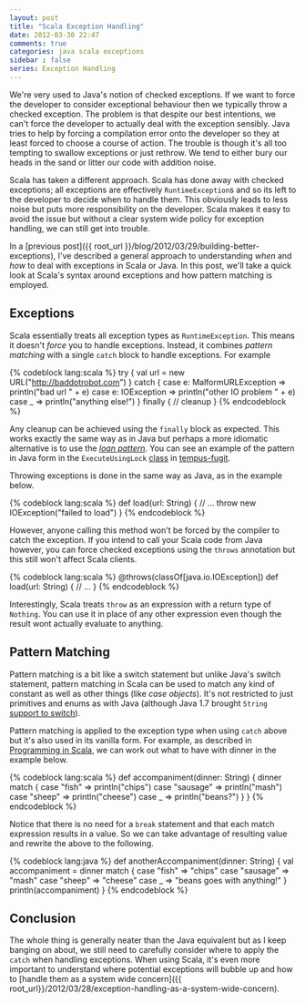 ```yaml
---
layout: post
title: "Scala Exception Handling"
date: 2012-03-30 22:47
comments: true
categories: java scala exceptions
sidebar : false
series: Exception Handling
---
```


We're very used to Java's notion of checked exceptions. If we want to force the developer to consider exceptional behaviour then we typically throw a checked exception. The problem is that despite our best intentions, we can't force the developer to actually deal with the exception sensibly. Java tries to help by forcing a compilation error onto the developer so they at least forced to choose a course of action. The trouble is though it's all too tempting to swallow exceptions or just rethrow. We tend to either bury our heads in the sand or litter our code with addition noise.

Scala has taken a different approach. Scala has done away with checked exceptions; all exceptions are effectively `RuntimeException`s and so its left to the developer to decide when to handle them. This obviously leads to less noise but puts more responsibility on the developer. Scala makes it easy to avoid the issue but without a clear system wide policy for exception handling, we can still get into trouble.

In a [previous post]({{ root_url }}/blog/2012/03/29/building-better-exceptions), I've described a general approach to understanding _when_ and _how_ to deal with exceptions in Scala or Java. In this post, we'll take a quick look at Scala's syntax around exceptions and how pattern matching is employed.

<!-- more -->

## Exceptions

Scala essentially treats all exception types as `RuntimeException`. This means it doesn't _force_ you to handle exceptions. Instead, it combines _pattern matching_ with a single `catch` block to handle exceptions. For example

{% codeblock lang:scala %}
try {
  val url = new URL("http://baddotrobot.com")
} catch {
  case e: MalformURLException => println("bad url " + e)
  case e: IOException => println("other IO problem " + e)
  case _ => println("anything else!")
} finally {
  // cleanup
}
{% endcodeblock %}


Any cleanup can be achieved using the `finally` block as expected. This works exactly the same way as in Java but perhaps a more idiomatic alternative is to use the _[loan pattern](https://wiki.scala-lang.org/display/SYGN/Loan)_. You can see an example of the pattern in Java form in the `ExecuteUsingLock` [class](https://github.com/tobyweston/tempus-fugit/blob/master/src/main/java/com/google/code/tempusfugit/concurrency/ExecuteUsingLock.java) in [tempus-fugit](http://tempusfugitlibrary.org/).

Throwing exceptions is done in the same way as Java, as in the example below.

{% codeblock lang:scala %}
def load(url: String) {
  // ...
  throw new IOException("failed to load")
}
{% endcodeblock %}

However, anyone calling this method won't be forced by the compiler to catch the exception. If you intend to call your Scala code from Java however, you can force checked exceptions using the `throws` annotation but this still won't affect Scala clients.

{% codeblock lang:scala %}
@throws(classOf[java.io.IOException])
def load(url: String) {
  // ...
}
{% endcodeblock %}

Interestingly, Scala treats `throw` as an expression with a return type of `Nothing`. You can use it in place of any other expression even though the result wont actually evaluate to anything.


## Pattern Matching

Pattern matching is a bit like a switch statement but unlike Java's switch statement, pattern matching in Scala can be used to match any kind of constant as well as other things (like _case objects_). It's not restricted to just primitives and enums as with Java (although Java 1.7 brought `String` [support to switch](http://docs.oracle.com/javase/7/docs/technotes/guides/language/strings-switch.html)).

Pattern matching is applied to the exception type when using `catch` above but it's also used in its vanilla form. For example, as described in [Programming in Scala](http://www.artima.com/shop/programming_in_scala_2ed), we can work out what to have with dinner in the example below.

{% codeblock lang:scala %}
def accompaniment(dinner: String) {
  dinner match {
    case "fish" => println("chips")
    case "sausage" => println("mash")
    case "sheep" => println("cheese")
    case _ => println("beans?")
  }
}
{% endcodeblock %}

Notice that there is no need for a `break` statement and that each match expression results in a value. So we can take advantage of resulting value and rewrite the above to the following.

{% codeblock lang:java %}
def anotherAccompaniment(dinner: String) {
  val accompaniment =
    dinner match {
      case "fish" => "chips"
      case "sausage" => "mash"
      case "sheep" => "cheese"
      case _ => "beans goes with anything!"
    }
  println(accompaniment)
}
{% endcodeblock %}


## Conclusion

The whole thing is generally neater than the Java equivalent but as I keep banging on about, we still need to carefully consider where to apply the `catch` when handling exceptions. When using Scala, it's even more important to understand where potential exceptions will bubble up and how to [handle them as a system wide concern]({{ root_url}}/2012/03/28/exception-handling-as-a-system-wide-concern).
